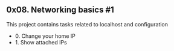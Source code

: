 <h2>0x08. Networking basics #1</h2>
<p>This project contains tasks related to localhost and configuration</p>
<ul>
<li>0. Change your home IP</li>
<li>1. Show attached IPs</li>
</ul>
